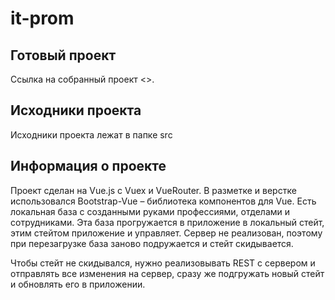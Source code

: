 # it-prom

## Готовый проект

Ссылка на собранный проект <>.

## Исходники проекта

Исходники проекта лежат в папке src

## Информация о проекте

Проект сделан на Vue.js с Vuex и VueRouter. В разметке и верстке использовался Bootstrap-Vue – библиотека компонентов для Vue. Есть локальная база с созданными руками профессиями, отделами и сотрудниками. Эта база прогружается в приложение в локальный стейт, этим стейтом приложение и управляет. Сервер не реализован, поэтому при перезагрузке база заново подружается и стейт скидывается.

Чтобы стейт не скидывался, нужно реализовывать REST с сервером и отправлять все изменения на сервер, сразу же подгружать новый стейт и обновлять его в приложении.
